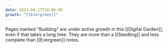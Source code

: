 ```yaml
---
date: 2023-09-17T10:06:00
growth: "[[Evergreen]]"
---
```

Pages marked "Budding" are under active growth in this [[Digital Garden]], even if that takes a long time. They are more than a [[Seedling]] and less complete than [[Evergreen]] notes.